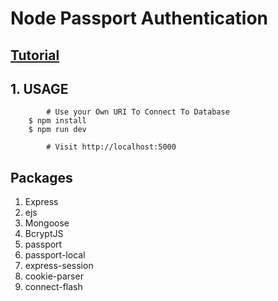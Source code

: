 # Node Passport Authentication

## [Tutorial](https://www.google.com)

## 1. USAGE
`````
        # Use your Own URI To Connect To Database
    $ npm install
    $ npm run dev

        # Visit http://localhost:5000
`````

## Packages

1. Express
2. ejs
2. Mongoose
4. BcryptJS
5. passport
6. passport-local
7. express-session
8. cookie-parser
9. connect-flash